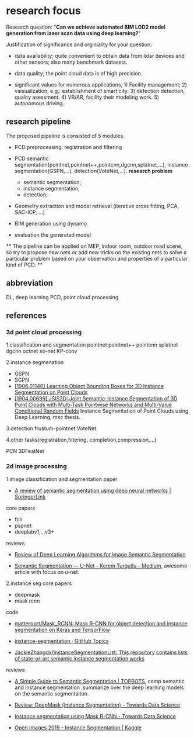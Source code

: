 # research focus

Research question: "**Can we achieve automated BIM LOD2 model generation from laser scan data using deep learning?**"

Justification of significance and orginiality for your question:

- data availability; quite convenient to obtain data from lidar devices and other sensors; also many benchmark datasets.

- data quality; the point cloud data is of high precision.

- significant values for numerous applications, 1) Facility management; 2) vsisualization, e.g.: establishment of smart city. 3) defection detection, quality asessment. 4) VR/AR, facility their modeling work. 5) autonomous driving.

## research pipeline

The proposed pipeline is consisted of 5 modules.

- PCD preprocessing: registration and filtering
  
- PCD semantic segmentation(pointnet,pointnet++,pointcnn,dgcnn,splatnet,...), instance segmentation(GSPN,...), detection(VoteNet,...). **research problem**
  - semantic segmentation;
  - instance segmentation;
  - detection;
  
- Geometry extraction and model retrieval (iterative cross fitting, PCA, SAC-ICP, ...)

- BIM generation using dynamo

- evaluation the generated model

** The pipeline can be applied on MEP, indoor room, outdoor road scene, so try to propose new nets or add new tricks on the existing nets to solve a particular problem based on your observation and properties of a particular kind of PCD. **

## abbreviation

DL, deep learning
PCD, point cloud processing


## references
### 3d point cloud processing

1.classification and segmentation
pointnet
pointnet++
pointcnn
splatnet
dgcnn
octnet
so-net
KP-conv

2.instance segmenation
* GSPN
* SGPN
* [[1906.01140] Learning Object Bounding Boxes for 3D Instance Segmentation on Point Clouds](https://arxiv.org/abs/1906.01140)
* [[1904.00699] JSIS3D: Joint Semantic-Instance Segmentation of 3D Point Clouds with Multi-Task Pointwise Networks and Multi-Value Conditional Random Fields](https://arxiv.org/abs/1904.00699)
Instance Segmentation of Point Clouds using Deep Learning, msc thesis.


3.detection
frustum-pointnet
VoteNet

4.other tasks(registration,filtering, completion,compression,...)

PCN
3DFeatNet

### 2d image processing
1.image classification and segmentation
paper
* [A review of semantic segmentation using deep neural networks | SpringerLink](https://link.springer.com/article/10.1007/s13735-017-0141-z#Sec8)
>

core papers
- fcn
- pspnet
- deeplabv1,..,v3+

reviews
* [Review of Deep Learning Algorithms for Image Semantic Segmentation](https://medium.com/@arthur_ouaknine/review-of-deep-learning-algorithms-for-image-semantic-segmentation-509a600f7b57)
>

* [Semantic Segmentation — U-Net - Kerem Turgutlu - Medium](https://medium.com/@keremturgutlu/semantic-segmentation-u-net-part-1-d8d6f6005066), awesome article with focus on u-net.


2.instance seg
core papers
- deepmask
- mask rcnn

code
* [matterport/Mask_RCNN: Mask R-CNN for object detection and instance segmentation on Keras and TensorFlow](https://github.com/matterport/Mask_RCNN)
  
* [instance-segmentation · GitHub Topics](https://github.com/topics/instance-segmentation)
* [JackieZhangdx/InstanceSegmentationList: This repository contains lists of state-or-art semantic instance segmentation works](https://github.com/JackieZhangdx/InstanceSegmentationList)
  

reviews
* [A Simple Guide to Semantic Segmentation | TOPBOTS](https://www.topbots.com/semantic-segmentation-guide/), comp semantic and instance segmentation ,summarize over the deep learning models on the semantic segmentaiton.
* [Review: DeepMask (Instance Segmentation) - Towards Data Science](https://towardsdatascience.com/review-deepmask-instance-segmentation-30327a072339)
* [Instance segmentation using Mask R-CNN - Towards Data Science](https://towardsdatascience.com/instance-segmentation-using-mask-r-cnn-7f77bdd46abd)


* [Open Images 2019 - Instance Segmentation | Kaggle](https://www.kaggle.com/c/open-images-2019-instance-segmentation)